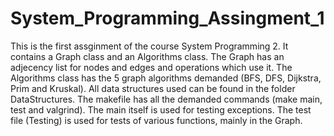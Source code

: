 # System_Programming_Assingment_1
This is the first assginment of the course System Programming 2.
It contains a Graph class and an Algorithms class.
The Graph has an adjecency list for nodes and edges and operations which use it.
The Algorithms class has the 5 graph algorithms demanded (BFS, DFS, Dijkstra, Prim and Kruskal).
All data structures used can be found in the folder DataStructures.
The makefile has all the demanded commands (make main, test and valgrind).
The main itself is used for testing exceptions.
The test file (Testing) is used for tests of various functions, mainly in the Graph.
